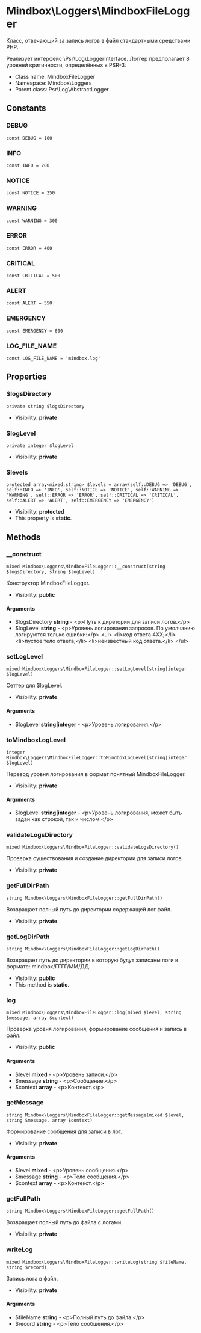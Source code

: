 Mindbox\Loggers\MindboxFileLogger
===============

Класс, отвечающий за запись логов в файл стандартными средствами PHP.

Реализует интерфейс \Psr\Log\LoggerInterface.
Логгер предполагает 8 уровней критичности, определённых в PSR-3:


* Class name: MindboxFileLogger
* Namespace: Mindbox\Loggers
* Parent class: Psr\Log\AbstractLogger



Constants
----------


### DEBUG

    const DEBUG = 100





### INFO

    const INFO = 200





### NOTICE

    const NOTICE = 250





### WARNING

    const WARNING = 300





### ERROR

    const ERROR = 400





### CRITICAL

    const CRITICAL = 500





### ALERT

    const ALERT = 550





### EMERGENCY

    const EMERGENCY = 600





### LOG_FILE_NAME

    const LOG_FILE_NAME = 'mindbox.log'





Properties
----------


### $logsDirectory

    private string $logsDirectory





* Visibility: **private**


### $logLevel

    private integer $logLevel





* Visibility: **private**


### $levels

    protected array<mixed,string> $levels = array(self::DEBUG => 'DEBUG', self::INFO => 'INFO', self::NOTICE => 'NOTICE', self::WARNING => 'WARNING', self::ERROR => 'ERROR', self::CRITICAL => 'CRITICAL', self::ALERT => 'ALERT', self::EMERGENCY => 'EMERGENCY')





* Visibility: **protected**
* This property is **static**.


Methods
-------


### __construct

    mixed Mindbox\Loggers\MindboxFileLogger::__construct(string $logsDirectory, string $logLevel)

Конструктор MindboxFileLogger.



* Visibility: **public**


#### Arguments
* $logsDirectory **string** - &lt;p&gt;Путь к диретории для записи логов.&lt;/p&gt;
* $logLevel **string** - &lt;p&gt;Уровень логирования запросов.
По умолчанию логируются только ошибки:&lt;/p&gt;
&lt;ul&gt;
&lt;li&gt;код ответа 4XX;&lt;/li&gt;
&lt;li&gt;пустое тело ответа;&lt;/li&gt;
&lt;li&gt;неизвестный код ответа.&lt;/li&gt;
&lt;/ul&gt;



### setLogLevel

    mixed Mindbox\Loggers\MindboxFileLogger::setLogLevel(string|integer $logLevel)

Сеттер для $logLevel.



* Visibility: **private**


#### Arguments
* $logLevel **string|integer** - &lt;p&gt;Уровень логирования.&lt;/p&gt;



### toMindboxLogLevel

    integer Mindbox\Loggers\MindboxFileLogger::toMindboxLogLevel(string|integer $logLevel)

Перевод уровня логирования в формат понятный MindboxFileLogger.



* Visibility: **private**


#### Arguments
* $logLevel **string|integer** - &lt;p&gt;Уровень логирования, может быть задан как строкой, так и числом.&lt;/p&gt;



### validateLogsDirectory

    mixed Mindbox\Loggers\MindboxFileLogger::validateLogsDirectory()

Проверка существования и создание директории для записи логов.



* Visibility: **private**




### getFullDirPath

    string Mindbox\Loggers\MindboxFileLogger::getFullDirPath()

Возвращает полный путь до директории содержащей лог файл.



* Visibility: **private**




### getLogDirPath

    string Mindbox\Loggers\MindboxFileLogger::getLogDirPath()

Возвращает путь до директории в которую будут записаны логи в формате: mindbox/ГГГГ/ММ/ДД.



* Visibility: **public**
* This method is **static**.




### log

    mixed Mindbox\Loggers\MindboxFileLogger::log(mixed $level, string $message, array $context)

Проверка уровня логирования, формирование сообщения и запись в файл.



* Visibility: **public**


#### Arguments
* $level **mixed** - &lt;p&gt;Уровень записи.&lt;/p&gt;
* $message **string** - &lt;p&gt;Сообщение.&lt;/p&gt;
* $context **array** - &lt;p&gt;Контекст.&lt;/p&gt;



### getMessage

    string Mindbox\Loggers\MindboxFileLogger::getMessage(mixed $level, string $message, array $context)

Формирование сообщения для записи в лог.



* Visibility: **private**


#### Arguments
* $level **mixed** - &lt;p&gt;Уровень сообщения.&lt;/p&gt;
* $message **string** - &lt;p&gt;Тело сообщения.&lt;/p&gt;
* $context **array** - &lt;p&gt;Контекст.&lt;/p&gt;



### getFullPath

    string Mindbox\Loggers\MindboxFileLogger::getFullPath()

Возвращает полный путь до файла с логами.



* Visibility: **private**




### writeLog

    mixed Mindbox\Loggers\MindboxFileLogger::writeLog(string $fileName, string $record)

Запись лога в файл.



* Visibility: **private**


#### Arguments
* $fileName **string** - &lt;p&gt;Полный путь до файла.&lt;/p&gt;
* $record **string** - &lt;p&gt;Тело сообщения.&lt;/p&gt;


